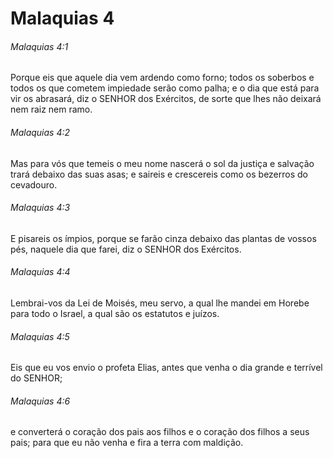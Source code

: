 # Malaquias 4

###### Malaquias 4:1

Porque eis que aquele dia vem ardendo como forno; todos os soberbos e todos os que cometem impiedade serão como palha; e o dia que está para vir os abrasará, diz o SENHOR dos Exércitos, de sorte que lhes não deixará nem raiz nem ramo.

###### Malaquias 4:2

Mas para vós que temeis o meu nome nascerá o sol da justiça e salvação trará debaixo das suas asas; e saireis e crescereis como os bezerros do cevadouro.

###### Malaquias 4:3

E pisareis os ímpios, porque se farão cinza debaixo das plantas de vossos pés, naquele dia que farei, diz o SENHOR dos Exércitos.

###### Malaquias 4:4

Lembrai-vos da Lei de Moisés, meu servo, a qual lhe mandei em Horebe para todo o Israel, a qual são os estatutos e juízos.

###### Malaquias 4:5

Eis que eu vos envio o profeta Elias, antes que venha o dia grande e terrível do SENHOR;

###### Malaquias 4:6

e converterá o coração dos pais aos filhos e o coração dos filhos a seus pais; para que eu não venha e fira a terra com maldição.


